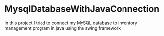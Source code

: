 # MysqlDatabaseWithJavaConnection
In this project I tried to connect my MySQL database to inventory management program in java using the swing framework 
